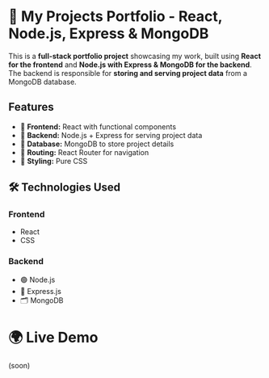 # 🚀 My Projects Portfolio - React, Node.js, Express & MongoDB

This is a **full-stack portfolio project** showcasing my work, built using **React for the frontend** and **Node.js with Express & MongoDB for the backend**. The backend is responsible for **storing and serving project data** from a MongoDB database.

##  Features

- 🔹 **Frontend:** React with functional components  
- 🔹 **Backend:** Node.js + Express for serving project data  
- 🔹 **Database:** MongoDB to store project details  
- 🔹 **Routing:** React Router for navigation  
- 🔹 **Styling:** Pure CSS  

## 🛠️ Technologies Used

### **Frontend**
-  React
-  CSS
  
### **Backend**
- 🟢 Node.js
- 🚀 Express.js
- 🗂️ MongoDB

# 🌍 Live Demo
(soon)
